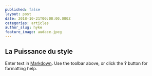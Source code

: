 ```yaml
---
published: false
layout: post
date: 2018-10-21T00:00:00.000Z
categories: articles
author_slug: hyke
feature_image: audace.jpeg
---
```

## La Puissance du style 

Enter text in [Markdown](http://daringfireball.net/projects/markdown/). Use the toolbar above, or click the **?** button for formatting help.
